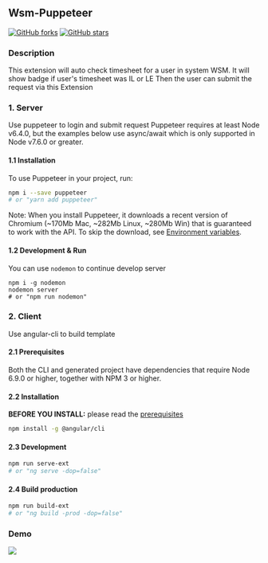 ## Wsm-Puppeteer
[![GitHub forks](https://img.shields.io/github/forks/d10cn2btt/wsm-puppeteer.svg?style=social&label=Fork)](https://github.com/d10cn2btt/wsm-puppeteer/fork)
[![GitHub stars](https://img.shields.io/github/forks/d10cn2btt/wsm-puppeteer.svg?style=social&label=Star)](https://github.com/d10cn2btt/wsm-puppeteer)
### Description
This extension will auto check timesheet for a user in system WSM. It will show badge if user's timesheet was IL or LE Then the user can submit the request via this Extension

### 1. Server
Use puppeteer to login and submit request
Puppeteer requires at least Node v6.4.0, but the examples below use async/await which is only supported in Node v7.6.0 or greater.
#### 1.1 Installation
To use Puppeteer in your project, run:
```bash
npm i --save puppeteer
# or "yarn add puppeteer"
```
Note: When you install Puppeteer, it downloads a recent version of Chromium (~170Mb Mac, ~282Mb Linux, ~280Mb Win) that is guaranteed to work with the API. To skip the download, see [Environment variables](https://github.com/GoogleChrome/puppeteer/blob/master/docs/api.md#environment-variables).

#### 1.2 Development & Run
You can use `nodemon` to continue develop server
```
npm i -g nodemon
nodemon server
# or "npm run nodemon"
```

### 2. Client
Use angular-cli to build template
#### 2.1 Prerequisites
Both the CLI and generated project have dependencies that require Node 6.9.0 or higher, together
with NPM 3 or higher.

#### 2.2 Installation
**BEFORE YOU INSTALL:** please read the [prerequisites](#prerequisites)
```bash
npm install -g @angular/cli
```
#### 2.3 Development
```bash
npm run serve-ext
# or "ng serve -dop=false"
```

#### 2.4 Build production
```bash
npm run build-ext
# or "ng build -prod -dop=false"
```

### Demo
![](https://i.imgflip.com/279ums.gif)
